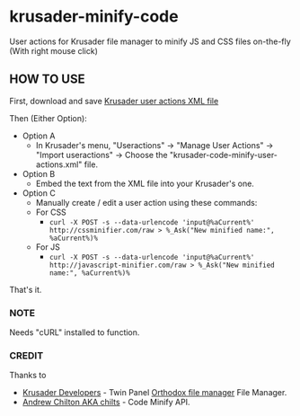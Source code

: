 # krusader-minify-code
User actions for Krusader file manager to minify JS and CSS files on-the-fly (With right mouse click)

## HOW TO USE
First, download and save
[Krusader user actions XML file](https://raw.githubusercontent.com/jontofly/krusader-minify-code/master/krusader-code-minify-user-actions.xml)

Then (Either Option):
* Option A
  * In Krusader's menu, "Useractions" -> "Manage User Actions" -> "Import useractions" -> Choose the "krusader-code-minify-user-actions.xml" file.
* Option B
  * Embed the text from the XML file into your Krusader's one.
* Option C
  * Manually create / edit a user action using these commands:
  * For CSS
    * `curl -X POST -s --data-urlencode 'input@%aCurrent%' http://cssminifier.com/raw > %_Ask("New minified name:", %aCurrent%)%`
  * For JS
    * `curl -X POST -s --data-urlencode 'input@%aCurrent%' http://javascript-minifier.com/raw > %_Ask("New minified name:", %aCurrent%)%`

That's it.

### NOTE
Needs "cURL" installed to function.

### CREDIT
Thanks to
* [Krusader Developers](http://www.krusader.org/.) - Twin Panel [Orthodox file manager](https://en.wikipedia.org/wiki/Orthodox_file_manager) File Manager.
* [Andrew Chilton AKA chilts](https://github.com/chilts) - Code Minify API.
